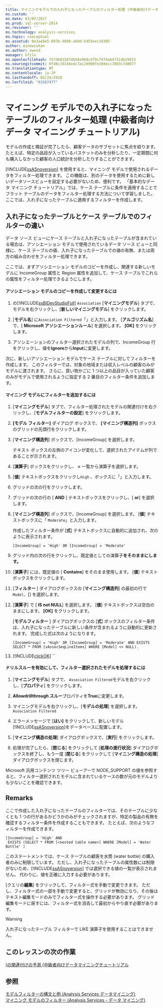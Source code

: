 ```yaml
---
title: マイニングモデルでの入れ子になったテーブルのフィルター処理 (中級者向けデータマイニングチュートリアル) |Microsoft Docs
ms.custom: ''
ms.date: 03/07/2017
ms.prod: sql-server-2014
ms.reviewer: ''
ms.technology: analysis-services
ms.topic: conceptual
ms.assetid: 0a3ae0e5-897b-4898-a60d-5455eec3d305
author: minewiskan
ms.author: owend
manager: kfile
ms.openlocfilehash: f57d691587d658e968cd79cf4f4ab4731db29915
ms.sourcegitcommit: 6fd8c1914de4c7ac24900fe388ecc7883c740077
ms.translationtype: MT
ms.contentlocale: ja-JP
ms.lasthandoff: 04/26/2020
ms.locfileid: "63267477"
---
```

# <a name="filtering-a-nested-table-in-a-mining-model-intermediate-data-mining-tutorial"></a>マイニング モデルでの入れ子になったテーブルのフィルター処理 (中級者向けデータ マイニング チュートリアル)
  モデルの作成と検証が完了したら、顧客データのサブセットに焦点を絞ります。 たとえば、特定の品目が入っているバスケットのみを分析したり、一定期間に何も購入しなかった顧客の人口統計を分析したりすることができます。  
  
 [!INCLUDE[ssASnoversion](../includes/ssasnoversion-md.md)] を使用すると、マイニング モデルで使用されるデータをフィルター処理できます。 この機能は、別のデータを使用するために新しいデータソースビューを設定する必要がないため、便利です。 「基本的なデータ マイニング チュートリアル」では、ケース テーブルに条件を適用することでフラット テーブルのデータをフィルター処理する方法について学習しました。 ここでは、入れ子になったテーブルに適用するフィルターを作成します。  
  
## <a name="filters-on-nested-vs-case-tables"></a>入れ子になったテーブルとケース テーブルでのフィルターの違い  
 データ ソース ビューにケース テーブルと入れ子になったテーブルが含まれている場合は、アソシエーション モデルで使用されているデータ ソース ビューと同様に、ケース テーブルの値、入れ子になったテーブルでの値の有無、または両方の組み合わせをフィルター処理できます。  
  
 ここでは、まずアソシエーション モデルのコピーを作成し、関連する新しいモデルに IncomeGroup 属性と Region 属性を追加して、ケース テーブルでこれらの属性をフィルター処理できるようにします。  
  
#### <a name="to-create-and-modify-a-copy-of-the-association-model"></a>アソシエーション モデルのコピーを作成して変更するには  
  
1.  の[!INCLUDE[ssBIDevStudioFull](../includes/ssbidevstudiofull-md.md)] `Association` [**マイニングモデル**] タブで、モデルを右クリックし、[**新しいマイニングモデル**] をクリックします。  
  
2.  [**モデル名**] に`Association Filtered`「」と入力します。 [**アルゴリズム名**] で、[ **Microsoft アソシエーションルール**] を選択します。 **[OK]** をクリックします。  
  
3.  アソシエーションのフィルター選択されたモデルの列で、IncomeGroup 行をクリックし、値を**Ignore**から**Input**に変更します。  
  
 次に、新しいアソシエーション モデルでケース テーブルに対してフィルターを作成します。 このフィルターでは、対象の地域または収入レベルの顧客のみがモデルに渡されます。 さらに、買い物かごに 1 つ以上の品目が入っていた顧客のみがモデルで使用されるように指定する 2 番目のフィルター条件を追加します。  
  
#### <a name="to-add-a-filter-to-a-mining-model"></a>マイニング モデルにフィルターを追加するには  
  
1.  [**マイニングモデル**] タブで、フィルター処理されたモデルの関連付けを右クリックし、[**モデルフィルターの設定**] をクリックします。  
  
2.  **[モデル フィルター]** ダイアログ ボックスで、 **[マイニング構造列]** ボックスのグリッドの先頭行をクリックします。  
  
3.  [**マイニング構造列**] ボックスで、[IncomeGroup] を選択します。  
  
     テキスト ボックスの左側のアイコンが変化して、選択されたアイテムが列であることが示されます。  
  
4.  [**演算子**] ボックスをクリックし、 **=** 一覧から演算子を選択します。  
  
5.  [**値**] テキストボックスをクリックし`High` 、ボックスに「」と入力します。  
  
6.  グリッドの次の行をクリックします。  
  
7.  グリッドの次の行の [ **AND** ] テキストボックスをクリックし、[ **or**] を選択します。  
  
8.  [**マイニング構造列**] ボックスで、[IncomeGroup] を選択します。 [**値**] テキストボックスに「 `Moderate`」と入力します。  
  
     作成したフィルター条件が [**式**] テキストボックスに自動的に追加され、次のように表示されます。  
  
     `[IncomeGroup] = 'High' OR [IncomeGroup] = 'Moderate'`  
  
9. グリッド内の次の行をクリックし、既定値としての演算子**をそのままにします。**  
  
10. [**演算子**] には、既定値の [ **Contains**] をそのまま使用します。 [**値**] テキストボックスをクリックします。  
  
11. [**フィルター** ] ダイアログボックスの [**マイニング構造列**] の最初の行で`Model`、[] を選択します。  
  
12. [**演算子**] で [ **IS not NULL**] を選択します。 [**値**] テキストボックスは空白のままにします。 **[OK]** をクリックします。  
  
     [**モデルフィルター** ] ダイアログボックスの [**式**] ボックスのフィルター条件は、入れ子になったテーブルに新しい条件が含まれるように自動的に更新されます。 完成した式は次のようになります。  
  
     `[IncomeGroup] = 'High' OR [IncomeGroup] = 'Moderate' AND EXISTS SELECT * FROM [vAssocSeqLineItems] WHERE [Model] <> NULL).`  
  
13. [!INCLUDE[clickOK](../includes/clickok-md.md)] ``  
  
#### <a name="to-enable-drillthrough-and-to-process-the-filtered-model"></a>ドリルスルーを有効にして、フィルター選択されたモデルを処理するには  
  
1.  [**マイニングモデル**] タブで、 `Association Filtered`モデルを右クリックし、[**プロパティ**] をクリックします。  
  
2.  **Allowdrillthrough スルー**プロパティを**True**に変更します。  
  
3.  マイニングモデルを右クリックし、[**モデルの処理**] を選択します。 `Association Filtered`  
  
4.  エラーメッセージで [**はい]** をクリックして、新しいモデル[!INCLUDE[ssASnoversion](../includes/ssasnoversion-md.md)]をデータベースに配置します。  
  
5.  [**マイニング構造の処理**] ダイアログボックスで、[**実行**] をクリックします。  
  
6.  処理が完了したら、[**閉じる**] をクリックして [**処理の進行状況**] ダイアログボックスを終了し、もう一度 [**閉じる**] をクリックして [**マイニング構造の処理**] ダイアログボックスを閉じます。  
  
 Microsoft 汎用コンテンツ ツリー ビューアーで NODE_SUPPORT の値を参照すると、フィルター選択されたモデルに含まれているケースの数が元のモデルよりも少ないことを確認できます。  
  
## <a name="remarks"></a>Remarks  
 ここで作成した入れ子になったテーブルのフィルターでは、そのテーブルに少なくとも 1 つの行があるかどうかのみがチェックされますが、特定の製品の有無を確認するフィルター条件を作成することもできます。  たとえば、次のようなフィルターを作成できます。  
  
```  
[IncomeGroup] = 'High' AND  
 EXISTS (SELECT * FROM [<nested table name>] WHERE [Model] = 'Water Bottle' )   
```  
  
 このステートメントでは、ケース テーブルの顧客を水筒 (water bottle) の購入者のみに制限しています。 ただし、入れ子になったテーブルの属性数には制限がないため、[!INCLUDE[ssASnoversion](../includes/ssasnoversion-md.md)] では選択できる値の一覧が表示されません。 代わりに、値を正確に入力する必要があります。  
  
 [クエリの**編集**] をクリックして、フィルター式を手動で変更できます。 ただし、フィルター式の一部を手動で変更すると、グリッドが無効になり、その後はテキスト編集モードのみでフィルター式を操作する必要があります。 グリッド編集モードに戻すには、フィルター式を消去して最初からやり直す必要があります。  
  
> [!WARNING]  
>  入れ子になったテーブル フィルターで LIKE 演算子を使用することはできません。  
  
## <a name="next-task-in-lesson"></a>このレッスンの次の作業  
 [&#41;の関連付けの予測 &#40;中級者向けデータマイニングチュートリアル](../../2014/tutorials/predicting-associations-intermediate-data-mining-tutorial.md)  
  
## <a name="see-also"></a>参照  
 [モデルフィルターの構文と例 &#40;Analysis Services データマイニング&#41;](../../2014/analysis-services/data-mining/model-filter-syntax-and-examples-analysis-services-data-mining.md)   
 [マイニング モデルのフィルター &#40;Analysis Services - データ マイニング&#41;](../../2014/analysis-services/data-mining/filters-for-mining-models-analysis-services-data-mining.md)  
  
  
